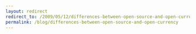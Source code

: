 ```yaml
---
layout: redirect
redirect_to: /2009/05/12/differences-between-open-source-and-open-currency
permalink: /blog/differences-between-open-source-and-open-currency
---
```

